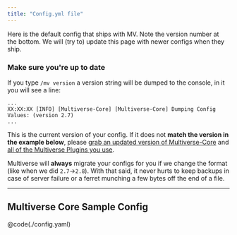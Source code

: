 ```yaml
---
title: "Config.yml file"
---
```


Here is the default config that ships with MV. Note the version number at the bottom. We will (try to) update this page with newer configs when they ship.

### Make sure you're up to date

If you type `/mv version` a version string will be dumped to the console, in it you will see a line:

```
...
XX:XX:XX [INFO] [Multiverse-Core] [Multiverse-Core] Dumping Config Values: (version 2.7)
...
```

This is the current version of your config. If it does not **match the version in the example below**, please [grab an updated version of Multiverse-Core](http://ci.onarandombox.com/job/Multiverse-Core) and [all of the Multiverse Plugins you use](http://ci.onarandombox.com/view/Multiverse).

Multiverse will **always** migrate your configs for you if we change the format (like when we did `2.7`->`2.8`). With that said, it never hurts to keep backups in case of server failure or a ferret munching a few bytes off the end of a file.

---

## Multiverse Core Sample Config

@code(./config.yaml)
